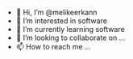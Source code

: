 - 👋 Hi, I’m @melikeerkann
- 👀 I’m interested in software
- 🌱 I’m currently learning software
- 💞️ I’m looking to collaborate on ...
- 📫 How to reach me ...

<!---
melikeerkann/melikeerkann is a ✨ special ✨ repository because its `README.md` (this file) appears on your GitHub profile.
You can click the Preview link to take a look at your changes.
--->
